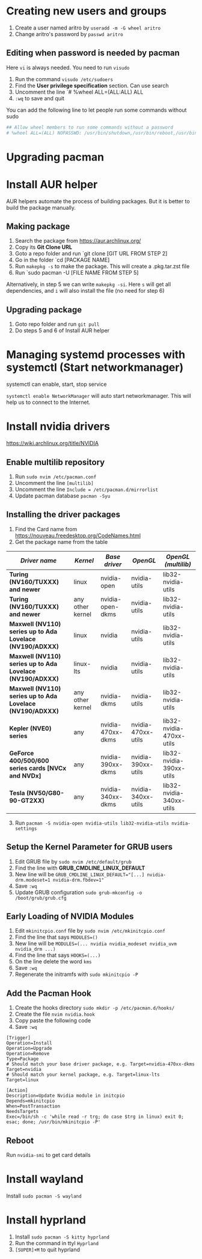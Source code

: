 # Creating new users and groups
1. Create a user named aritro by `useradd -m -G wheel aritro`
2. Change aritro's password by `passwd aritro`
## Editing when password is needed by pacman
Here `vi` is always needed. You need to run `visudo`
1. Run the command `visudo /etc/sudoers`
2. Find the **User privilege specification** section. Can use search
3. Uncomment the line `# %wheel  ALL=(ALL:ALL) ALL
4. `:wq` to save and quit

You can add the following line to let people run some commands without sudo
```bash
## Allow wheel members to run some commands without a password
# %wheel ALL=(ALL) NOPASSWD: /usr/bin/shutdown,/usr/bin/reboot,/usr/bin/pacman -Syu,/usr/bin/pacman -Syyu,/usr/bin/pacman -Rns
```

# Upgrading pacman
# Install AUR helper
AUR helpers automate the process of building packages. But it is better to build the package manually.
## Making package
1. Search the package from https://aur.archlinux.org/
2. Copy its **Git Clone URL**
3. Goto a repo folder and run `git clone [GIT URL FROM STEP 2]
4. Go in the folder `cd [PACKAGE NAME]
5. Run `makepkg -s` to make the package. This will create a .pkg.tar.zst file
6. Run `sudo pacman -U [FILE NAME FROM STEP 5]

Alternatively, in step 5 we can write `makepkg -si`. Here `s` will get all dependencies, and `i` will also install the file (no need for step 6)
## Upgrading package
1. Goto repo folder and run `git pull`
2. Do steps 5 and 6 of Install AUR helper
# Managing systemd processes with systemctl (Start networkmanager)
systemctl can enable, start, stop service

`systemctl enable NetworkManager` will auto start networkmanager. This will help us to connect to the Internet.
# Install nvidia drivers
https://wiki.archlinux.org/title/NVIDIA
## Enable multilib repository 
1. Run `sudo nvim /etc/pacman.conf`
2. Uncomment the line `[multilib]`
3. Uncomment the line `Include = /etc/pacman.d/mirrorlist`
4. Update pacman database `pacman -Syu`
## Installing the driver packages
1. Find the Card name from https://nouveau.freedesktop.org/CodeNames.html 
2. Get the package name from the table

| **_Driver name_**                                           	| **_Kernel_**     	| **_Base driver_** 	| **_OpenGL_**       	| **_OpenGL (multilib)_**  	|
|-------------------------------------------------------------	|------------------	|-------------------	|--------------------	|--------------------------	|
| **Turing (NV160/TUXXX) and newer**                          	| linux            	| nvidia-open       	| nvidia-utils       	| lib32-nvidia-utils       	|
| **Turing (NV160/TUXXX) and newer**                          	| any other kernel 	| nvidia-open-dkms  	| nvidia-utils       	| lib32-nvidia-utils       	|
| **Maxwell (NV110) series up to Ada Lovelace (NV190/ADXXX)** 	| linux            	| nvidia            	| nvidia-utils       	| lib32-nvidia-utils       	|
| **Maxwell (NV110) series up to Ada Lovelace (NV190/ADXXX)** 	| linux-lts        	| nvidia            	| nvidia-utils       	| lib32-nvidia-utils       	|
| **Maxwell (NV110) series up to Ada Lovelace (NV190/ADXXX)** 	| any other kernel 	| nvidia-dkms       	| nvidia-utils       	| lib32-nvidia-utils       	|
| **Kepler (NVE0) series**                                    	| any              	| nvidia-470xx-dkms 	| nvidia-470xx-utils 	| lib32-nvidia-470xx-utils 	|
| **GeForce 400/500/600 series cards [NVCx and NVDx]**        	| any              	| nvidia-390xx-dkms 	| nvidia-390xx-utils 	| lib32-nvidia-390xx-utils 	|
| **Tesla (NV50/G80-90-GT2XX)**                               	| any              	| nvidia-340xx-dkms 	| nvidia-340xx-utils 	| lib32-nvidia-340xx-utils 	|

3. Run `pacman -S nvidia-open nvidia-utils lib32-nvidia-utils nvidia-settings`
## Setup the Kernel Parameter for GRUB users
1. Edit GRUB file by `sudo nvim /etc/default/grub`
2. Find the line with **GRUB_CMDLINE_LINUX_DEFAULT**
3. New line will be `GRUB_CMDLINE_LINUX_DEFAULT="[...] nvidia-drm.modeset=1 nvidia-drm.fbdev=1"`
3. Save `:wq`
4. Update GRUB configuration `sudo grub-mkconfig -o /boot/grub/grub.cfg`
## Early Loading of NVIDIA Modules
1. Edit `mkinitcpio.conf` file by `sudo nvim /etc/mkinitcpio.conf`
2. Find the line that says `MODULES=()`
3. New line will be `MODULES=(... nvidia nvidia_modeset nvidia_uvm nvidia_drm ...)`
4. Find the line that says `HOOKS=(...)`
5. On the line delete the word `kms`
6. Save `:wq`
7. Regenerate the initramfs with `sudo mkinitcpio -P`
## Add the Pacman Hook
1. Create the hooks directory `sudo mkdir -p /etc/pacman.d/hooks/`
2. Create the file `nvim nvidia.hook`
3. Copy paste the following code
4. Save `:wq`
```
[Trigger]
Operation=Install
Operation=Upgrade
Operation=Remove
Type=Package
# Should match your base driver package, e.g. Target=nvidia-470xx-dkms
Target=nvidia
# Should match your kernel package, e.g. Target=linux-lts
Target=linux

[Action]
Description=Update Nvidia module in initcpio
Depends=mkinitcpio
When=PostTransaction
NeedsTargets
Exec=/bin/sh -c 'while read -r trg; do case $trg in linux) exit 0; esac; done; /usr/bin/mkinitcpio -P'
```
## Reboot
Run `nvidia-smi` to get card details
# Install wayland
Install `sudo pacman -S wayland`
# Install hyprland
1. Install `sudo pacman -S kitty hyprland`
2. Run the command in ttyl `Hyprland`
3. `[SUPER]+M` to quit hyprland
